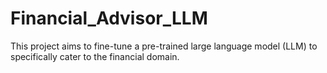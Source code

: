 # Financial_Advisor_LLM
This project aims to fine-tune a pre-trained large language model (LLM) to specifically cater to the financial domain.

